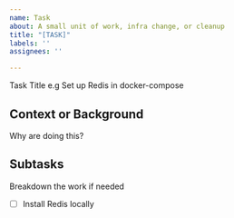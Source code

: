 ```yaml
---
name: Task
about: A small unit of work, infra change, or cleanup
title: "[TASK]"
labels: ''
assignees: ''

---
```


Task Title
e.g Set up Redis in docker-compose

## Context or Background
Why are doing this?

## Subtasks
Breakdown the work if needed
- [ ] Install Redis locally
